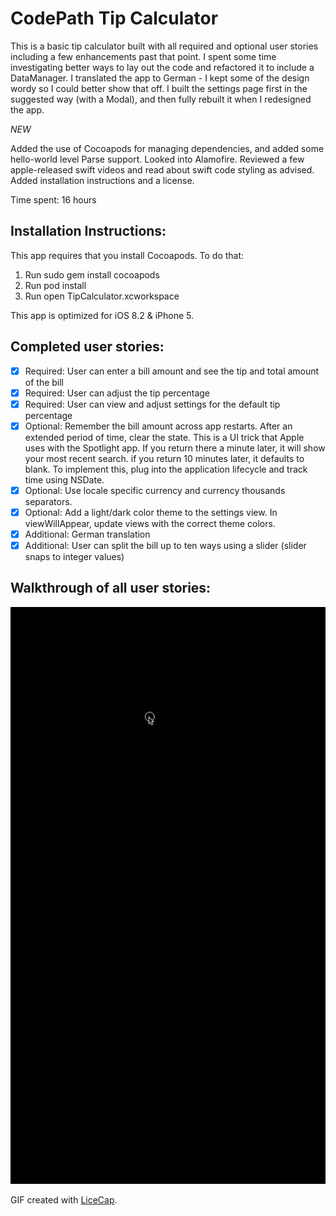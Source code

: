# CodePath Tip Calculator

This is a basic tip calculator built with all required and optional user stories
including a few enhancements past that point. I spent some time investigating
better ways to lay out the code and refactored it to include a DataManager. I
translated the app to German - I kept some of the design wordy so I could
better show that off. I built the settings page first in the suggested
way (with a Modal), and then fully rebuilt it when I redesigned the app.

*NEW*

Added the use of Cocoapods for managing dependencies, and added some hello-world
level Parse support. Looked into Alamofire. Reviewed a few apple-released swift
videos and read about swift code styling as advised. Added installation instructions
and a license.

Time spent: 16 hours

## Installation Instructions:

This app requires that you install Cocoapods. To do that:

1. Run
  sudo gem install cocoapods
2. Run
  pod install
3. Run
  open TipCalculator.xcworkspace

This app is optimized for iOS 8.2 & iPhone 5.

## Completed user stories:

 * [x] Required: User can enter a bill amount and see the tip and total amount of the bill
 * [x] Required: User can adjust the tip percentage
 * [x] Required: User can view and adjust settings for the default tip percentage
 * [x] Optional: Remember the bill amount across app restarts. After an extended period of time, clear the state. This is a UI trick that Apple uses with the Spotlight app. If you return there a minute later, it will show your most recent search. if you return 10 minutes later, it defaults to blank. To implement this, plug into the application lifecycle and track time using NSDate.
 * [x] Optional: Use locale specific currency and currency thousands separators.
 * [x] Optional: Add a light/dark color theme to the settings view. In viewWillAppear, update views with the correct theme colors.
 * [x] Additional: German translation
 * [x] Additional: User can split the bill up to ten ways using a slider (slider snaps to integer values)

## Walkthrough of all user stories:

![Video Walkthrough](TipCalculator.gif)

GIF created with [LiceCap](http://www.cockos.com/licecap/).

